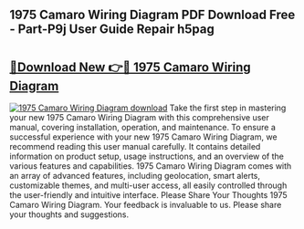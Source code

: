 ## 1975 Camaro Wiring Diagram PDF Download Free - Part-P9j User Guide Repair h5pag

# <h2><a href="http://dfhlimx.blite.top/?on=1975+Camaro+Wiring+Diagram">🔗Download New 👉🔴 1975 Camaro Wiring Diagram</a></h2>

[![1975 Camaro Wiring Diagram download](https://i.imgur.com/lujVjoI.png)](http://dfhlimx.blite.top/?on=1975+Camaro+Wiring+Diagram)
Take the first step in mastering your new 1975 Camaro Wiring Diagram with this comprehensive user manual, covering installation, operation, and maintenance. To ensure a successful experience with your new 1975 Camaro Wiring Diagram, we recommend reading this user manual carefully. It contains detailed information on product setup, usage instructions, and an overview of the various features and capabilities. 1975 Camaro Wiring Diagram comes with an array of advanced features, including geolocation, smart alerts, customizable themes, and multi-user access, all easily controlled through the user-friendly and intuitive interface. Please Share Your Thoughts 1975 Camaro Wiring Diagram. Your feedback is invaluable to us. Please share your thoughts and suggestions.
